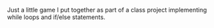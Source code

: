 Just a little game I put together as part of a class project implementing while loops and if/else statements. 
